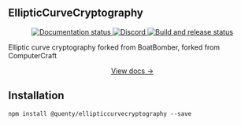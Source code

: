 ## EllipticCurveCryptography

<div align="center">
  <a href="http://quenty.github.io/NevermoreEngine/">
    <img src="https://github.com/Quenty/NevermoreEngine/actions/workflows/docs.yml/badge.svg" alt="Documentation status" />
  </a>
  <a href="https://discord.gg/mhtGUS8">
    <img src="https://img.shields.io/discord/385151591524597761?color=5865F2&label=discord&logo=discord&logoColor=white" alt="Discord" />
  </a>
  <a href="https://github.com/Quenty/NevermoreEngine/actions">
    <img src="https://github.com/Quenty/NevermoreEngine/actions/workflows/build.yml/badge.svg" alt="Build and release status" />
  </a>
</div>

Elliptic curve cryptography forked from BoatBomber, forked from ComputerCraft

<div align="center"><a href="https://quenty.github.io/NevermoreEngine/api/EllipticCurveCryptography">View docs →</a></div>

## Installation

```
npm install @quenty/ellipticcurvecryptography --save
```
